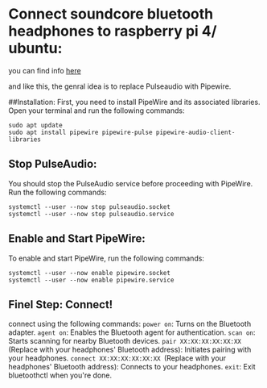 # Connect soundcore bluetooth headphones to raspberry pi 4/ ubuntu:
you can find info [here](https://askubuntu.com/questions/1339765/replacing-pulseaudio-with-pipewire-in-ubuntu-20-04)

and like this, the genral idea is to replace Pulseaudio with Pipewire.


##Installation:
First, you need to install PipeWire and its associated libraries. Open your terminal and run the following commands:

```
sudo apt update
sudo apt install pipewire pipewire-pulse pipewire-audio-client-libraries
```

## Stop PulseAudio:
You should stop the PulseAudio service before proceeding with PipeWire. Run the following commands:

```
systemctl --user --now stop pulseaudio.socket
systemctl --user --now stop pulseaudio.service
```
## Enable and Start PipeWire:
To enable and start PipeWire, run the following commands:
```
systemctl --user --now enable pipewire.socket
systemctl --user --now enable pipewire.service
```

## Finel Step: Connect!
connect using the following commands:
```power on```: Turns on the Bluetooth adapter.
```agent on```: Enables the Bluetooth agent for authentication.
```scan on```: Starts scanning for nearby Bluetooth devices.
```pair XX:XX:XX:XX:XX:XX``` (Replace with your headphones' Bluetooth address): Initiates pairing with your headphones.
```connect XX:XX:XX:XX:XX:XX ```(Replace with your headphones' Bluetooth address): Connects to your headphones.
```exit```: Exit bluetoothctl when you're done.
